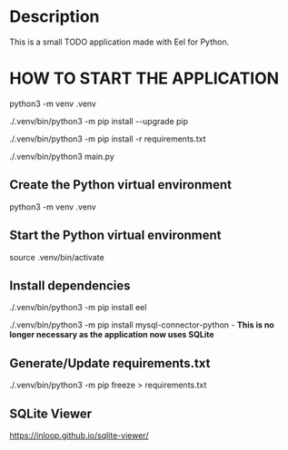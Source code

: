 # Description
This is a small TODO application made with Eel for Python.

# HOW TO START THE APPLICATION
python3 -m venv .venv

./.venv/bin/python3 -m pip install --upgrade pip

./.venv/bin/python3 -m pip install -r requirements.txt

./.venv/bin/python3 main.py

## Create the Python virtual environment
python3 -m venv .venv

## Start the Python virtual environment
source .venv/bin/activate

## Install dependencies
./.venv/bin/python3 -m pip install eel

./.venv/bin/python3 -m pip install mysql-connector-python - **This is no longer necessary as the application now uses SQLite**

## Generate/Update requirements.txt
./.venv/bin/python3 -m pip freeze > requirements.txt

## SQLite Viewer
https://inloop.github.io/sqlite-viewer/